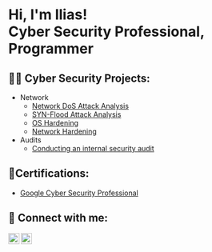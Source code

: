 <h1>Hi, I'm Ilias! <br/> Cyber Security Professional, Programmer</h1>

<h2>👨‍💻 Cyber Security Projects:</h2>
  
  - Network
    - [Network DoS Attack Analysis](https://github.com/iliasnaami/networkAnalysis-) 
    - [SYN-Flood Attack Analysis](https://github.com/iliasnaami/networkAttack)
    - [OS Hardening](https://github.com/iliasnaami/OS-Hardening)
    - [Network Hardening](https://github.com/iliasnaami/networkHardening)
  - Audits
    - [Conducting an internal security audit](https://github.com/iliasnaami/internalSecurityAudit)

<h2>📃Certifications:</h2>

  - [Google Cyber Security Professional](google.com)
    
<h2> 🤳 Connect with me:</h2>

[<img align="left" alt="IliasNaami | LinkedIn" width="22px" src="https://cdn.jsdelivr.net/npm/simple-icons@v3/icons/linkedin.svg" />][linkedin]
[<img align="left" alt="IliasNaami | Instagram" width="22px" src="https://cdn.jsdelivr.net/npm/simple-icons@v3/icons/instagram.svg" />][instagram]


[instagram]: https://www.instagram.com/iliasnaami/
[linkedin]: https://www.linkedin.com/in/ilias-naami-688392292/



<!--
**joshmadakor1/joshmadakor1** is a ✨ _special_ ✨ repository because its `README.md` (this file) appears on your GitHub profile.

Here are some ideas to get you started:

- 🔭 I’m currently working on ...
- 🌱 I’m currently learning ...
- 👯 I’m looking to collaborate on ...
- 🤔 I’m looking for help with ...
- 💬 Ask me about ...
- 📫 How to reach me: ...
- 😄 Pronouns: ...
- ⚡ Fun fact: ...
-->
